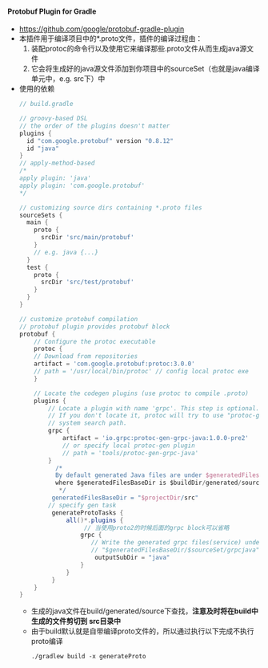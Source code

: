 #### Protobuf Plugin for Gradle
* https://github.com/google/protobuf-gradle-plugin
* 本插件用于编译项目中的*.proto文件，插件的编译过程由：
    1. 装配protoc的命令行以及使用它来编译那些.proto文件从而生成java源文件
    2. 它会将生成好的java源文件添加到你项目中的sourceSet（也就是java编译单元中，e.g. src下）中
* 使用的依赖
    ```groovy
    // build.gradle
    
    // groovy-based DSL
    // the order of the plugins doesn't matter
    plugins {
      id "com.google.protobuf" version "0.8.12"
      id "java"
    }
    // apply-method-based
    /*
    apply plugin: 'java'
    apply plugin: 'com.google.protobuf'
    */
    
    // customizing source dirs containing *.proto files
    sourceSets {
      main {
        proto {
          srcDir 'src/main/protobuf'
        }
        // e.g. java {...}  
      }
      test {
        proto {
          srcDir 'src/test/protobuf'
        }
      }
    }
  
    // customize protobuf compilation
    // protobuf plugin provides protobuf block
    protobuf {
        // Configure the protoc executable
        protoc {
        // Download from repositories
        artifact = 'com.google.protobuf:protoc:3.0.0'
        // path = '/usr/local/bin/protoc' // config local protoc exe
        }

        // Locate the codegen plugins (use protoc to compile .proto) 
        plugins {
            // Locate a plugin with name 'grpc'. This step is optional.
            // If you don't locate it, protoc will try to use "protoc-gen-grpc" from
            // system search path.
            grpc {
                artifact = 'io.grpc:protoc-gen-grpc-java:1.0.0-pre2'
                // or specify local protoc-gen plugin
                // path = 'tools/protoc-gen-grpc-java'
            }
              /*
              By default generated Java files are under $generatedFilesBaseDir/$sourceSet/$builtinPluginName, 
              where $generatedFilesBaseDir is $buildDir/generated/source/proto by default
               */
             generatedFilesBaseDir = "$projectDir/src"
            // specify gen task
             generateProtoTasks {
                 all()*.plugins {
                      // 当使用proto2的时候后面的grpc block可以省略
                     grpc {
                        // Write the generated grpc files(service) under
                        // "$generatedFilesBaseDir/$sourceSet/grpcjava", default 'grpc'
                         outputSubDir = "java"
                     }
                 }
             }
        }
    }
    ```
    * 生成的java文件在build/generated/source下查找，**注意及时将在build中生成的文件剪切到
        src目录中**
    * 由于build默认就是自带编译proto文件的，所以通过执行以下完成不执行proto编译
        ```shell script
        ./gradlew build -x generateProto
        ```